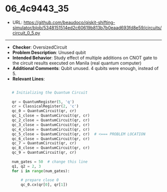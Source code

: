# 06_4c9443_35
 - URL: https://github.com/beaudoco/qiskit-shifting-simulator/blob/5348151514ed2c60619b813b7b0eaad693fd8e59/circuits/circuit_0_5.py
---
 - **Checker**: OversizedCircuit
 - **Problem Description**: Unused qubit 
 - **Intended Behavior**: Study effect of multiple additions on CNOT gate to the circuit results executed on Manila (real quantum computer)
 - **Additional Comments**: Qubit unused. 4 qubits were enough, instead of 5.
 - **Relevant Lines**:
```python
   
   # Initializing the Quantum Circuit
   
   qr = QuantumRegister(5, 'q')
   cr = ClassicalRegister(2, 'c')
   qc_0 = QuantumCircuit(qr, cr)
   qc_1_close = QuantumCircuit(qr, cr)
   qc_2_close = QuantumCircuit(qr, cr)
   qc_3_close = QuantumCircuit(qr, cr)
   qc_4_close = QuantumCircuit(qr, cr)
   qc_5_close = QuantumCircuit(qr, cr)  # <=== PROBLEM LOCATION
   qc_6_close = QuantumCircuit(qr, cr)
   qc_7 = QuantumCircuit(qr, cr)
   qc_8_close = QuantumCircuit(qr, cr)
   qc_9 = QuantumCircuit(qr, cr)
   
   num_gates = 50  # change this line
   q1, q2 = 2, 3
   for i in range(num_gates):    
   
       # prepare close 0
       qc_0.cx(qr[0], qr[1])
```